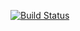 [![Build Status](https://travis-ci.org/bchau3/CSE110Lab5.svg?branch=master)](https://travis-ci.org/bchau3/CSE110Lab5)